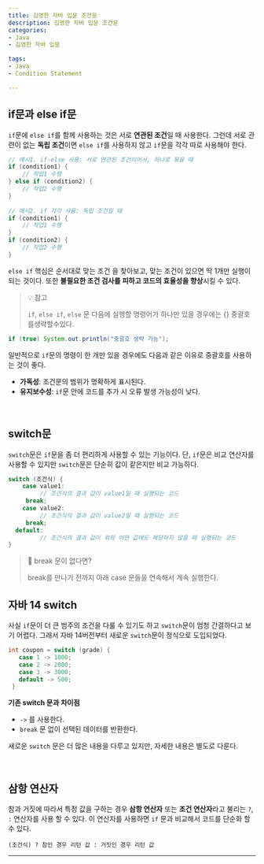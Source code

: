 ```yaml
---
title: 김영한 자바 입문 조건문
description: 김영한 자바 입문 조건문
categories:
- Java
- 김영한 자바 입문

tags:
- Java
- Condition Statement

---
```


<!-- more -->

## if문과 else if문
`if`문에 `else if`를 함께 사용하는 것은 서로 **연관된 조건**일 때 사용한다. 그런데 서로 관련이 없는 **독립 조건**이면 `else if`를 사용하지 않고 `if`문을 각각 따로 사용해야 한다.
```java
// 예시1. if-else 사용: 서로 연관된 조건이어서, 하나로 묶을 때 
if (condition1) {
	// 작업1 수행
} else if (condition2) {
	// 작업2 수행 
}
	
// 예시2. if 각각 사용: 독립 조건일 때 
if (condition1) {
	// 작업1 수행 
}
if (condition2) { 
	// 작업2 수행
}
```
`else if` 핵심은 순서대로 맞는 조건 을 찾아보고, 맞는 조건이 있으면 딱 1개만 실행이 되는 것이다. 또한 **불필요한 조건 검사를 피하고 코드의 효율성을 향상**시킬 수 있다.

> 💡 참고
>
> `if`, `else if`, `else` 문 다음에 실행할 명령어가 하나만 있을 경우에는 {} 중괄호를생략할수있다.

```java
if (true) System.out.println("중괄호 생략 가능");
```
일반적으로 `if`문의 명령이 한 개만 있을 경우에도 다음과 같은 이유로 중괄호를 사용하는 것이 좋다.

- **가독성**: 조건문의 범위가 명확하게 표시된다.
- **유지보수성**: `if`문 안에 코드를 추가 시 오류 발생 가능성이 낮다.

<br>

## switch문

`switch`문은 `if`문을 좀 더 편리하게 사용할 수 있는 기능이다.
단, `if`문은 비교 연산자를 사용할 수 있지만 `switch`문은 단순히 값이 같은지만 비교 가능하다.

```java
switch (조건식) { 
	case value1:
		 // 조건식의 결과 값이 value1일 때 실행되는 코드
     break;
	case value2:
		 // 조건식의 결과 값이 value2일 때 실행되는 코드
     break;
  default:
		 // 조건식의 결과 값이 위의 어떤 값에도 해당하지 않을 때 실행되는 코드 
}
```

> 🚨 break 문이 없다면?
>
> break를 만나기 전까지 아래 case 문들을 연속해서 계속 실행한다.


## 자바 14 switch

사실 `if`문이 더 큰 범주의 조건을 다룰 수 있기도 하고 `switch`문이 엄청 간결하다고 보기 어렵다.
그래서 자바 14버전부터 새로운 `switch`문이 정식으로 도입되었다.

```java
int coupon = switch (grade) {
   case 1 -> 1000;
   case 2 -> 2000;
   case 3 -> 3000;
   default -> 500;
 }
```
**기존 switch 문과 차이점**

- `->` 를 사용한다.
- `break` 문 없이 선택된 데이터를 반환한다.

새로운 `switch` 문은 더 많은 내용을 다루고 있지만, 자세한 내용은 별도로 다룬다.

<br>

## 삼항 연산자

참과 거짓에 따라서 특정 값을 구하는 경우 **삼항 연산자** 또는 **조건 연산자**라고 불리는 `?`, `:` 연산자를 사용
할 수 있다. 이 연산자를 사용하면 `if` 문과 비교해서 코드를 단순화 할 수 있다.

`(조건식) ? 참인 경우 리턴 값 : 거짓인 경우 리턴 값`


---
